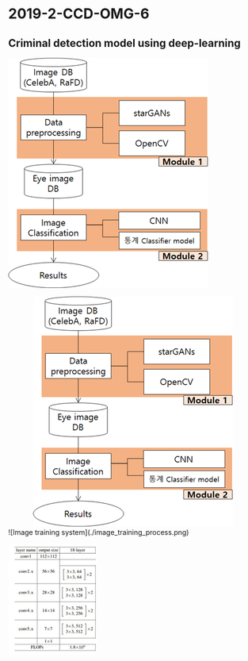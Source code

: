 # 2019-2-CCD-OMG-6
**Criminal detection model using deep-learning**
---
![framework](./framework1.png)
<center><img src="./framework1.png"></center>
![Image training system](./image_training_process.png)

![ResNet18](./ResNet18.png)
